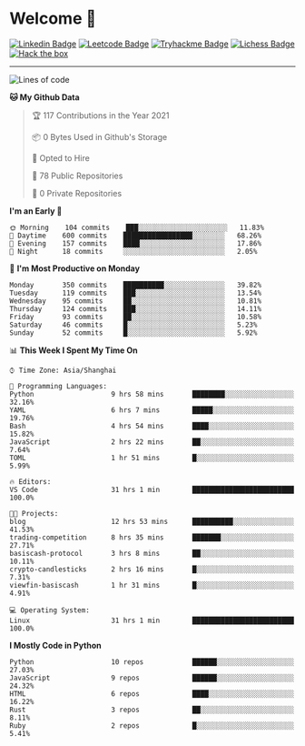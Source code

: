 # Welcome 👋

[![Linkedin Badge](https://img.shields.io/badge/-PedroTorres-blue?style=flat-square&logo=Linkedin&logoColor=white&link=https://www.linkedin.com/in/PedroTorres/)](https://www.linkedin.com/in/pedro-torres-cruz/)
[![Leetcode Badge](https://img.shields.io/badge/profile-leetcode-green)](https://leetcode.com/corfucinas/)
[![Tryhackme Badge](https://img.shields.io/badge/profile-tryhackme-blue)](https://tryhackme.com/p/Corfucinas/)
[![Lichess Badge](https://img.shields.io/badge/challenge_me-lichess-yellow)](https://lichess.org/@/Corfucinas)
[![Hack the box](https://img.shields.io/badge/hack_the_box-profile-red)](https://www.hackthebox.eu/profile/375826)

---

<!--START_SECTION:waka-->
![Lines of code](https://img.shields.io/badge/From%20Hello%20World%20I%27ve%20Written-1.4%20million%20lines%20of%20code-blue)

**🐱 My Github Data** 

> 🏆 117 Contributions in the Year 2021
 > 
> 📦 0 Bytes Used in Github's Storage 
 > 
> 💼 Opted to Hire
 > 
> 📜 78 Public Repositories 
 > 
> 🔑 0 Private Repositories  
 > 
**I'm an Early 🐤** 

```text
🌞 Morning    104 commits    ███░░░░░░░░░░░░░░░░░░░░░░   11.83% 
🌆 Daytime    600 commits    █████████████████░░░░░░░░   68.26% 
🌃 Evening    157 commits    ████░░░░░░░░░░░░░░░░░░░░░   17.86% 
🌙 Night      18 commits     ░░░░░░░░░░░░░░░░░░░░░░░░░   2.05%

```
📅 **I'm Most Productive on Monday** 

```text
Monday       350 commits    ██████████░░░░░░░░░░░░░░░   39.82% 
Tuesday      119 commits    ███░░░░░░░░░░░░░░░░░░░░░░   13.54% 
Wednesday    95 commits     ██░░░░░░░░░░░░░░░░░░░░░░░   10.81% 
Thursday     124 commits    ███░░░░░░░░░░░░░░░░░░░░░░   14.11% 
Friday       93 commits     ██░░░░░░░░░░░░░░░░░░░░░░░   10.58% 
Saturday     46 commits     █░░░░░░░░░░░░░░░░░░░░░░░░   5.23% 
Sunday       52 commits     █░░░░░░░░░░░░░░░░░░░░░░░░   5.92%

```


📊 **This Week I Spent My Time On** 

```text
⌚︎ Time Zone: Asia/Shanghai

💬 Programming Languages: 
Python                   9 hrs 58 mins       ████████░░░░░░░░░░░░░░░░░   32.16% 
YAML                     6 hrs 7 mins        █████░░░░░░░░░░░░░░░░░░░░   19.76% 
Bash                     4 hrs 54 mins       ████░░░░░░░░░░░░░░░░░░░░░   15.82% 
JavaScript               2 hrs 22 mins       ██░░░░░░░░░░░░░░░░░░░░░░░   7.64% 
TOML                     1 hr 51 mins        █░░░░░░░░░░░░░░░░░░░░░░░░   5.99%

🔥 Editors: 
VS Code                  31 hrs 1 min        █████████████████████████   100.0%

🐱‍💻 Projects: 
blog                     12 hrs 53 mins      ██████████░░░░░░░░░░░░░░░   41.53% 
trading-competition      8 hrs 35 mins       ███████░░░░░░░░░░░░░░░░░░   27.71% 
basiscash-protocol       3 hrs 8 mins        ██░░░░░░░░░░░░░░░░░░░░░░░   10.11% 
crypto-candlesticks      2 hrs 16 mins       █░░░░░░░░░░░░░░░░░░░░░░░░   7.31% 
viewfin-basiscash        1 hr 31 mins        █░░░░░░░░░░░░░░░░░░░░░░░░   4.91%

💻 Operating System: 
Linux                    31 hrs 1 min        █████████████████████████   100.0%

```

**I Mostly Code in Python** 

```text
Python                   10 repos            ██████░░░░░░░░░░░░░░░░░░░   27.03% 
JavaScript               9 repos             ██████░░░░░░░░░░░░░░░░░░░   24.32% 
HTML                     6 repos             ████░░░░░░░░░░░░░░░░░░░░░   16.22% 
Rust                     3 repos             ██░░░░░░░░░░░░░░░░░░░░░░░   8.11% 
Ruby                     2 repos             █░░░░░░░░░░░░░░░░░░░░░░░░   5.41%

```



<!--END_SECTION:waka-->
